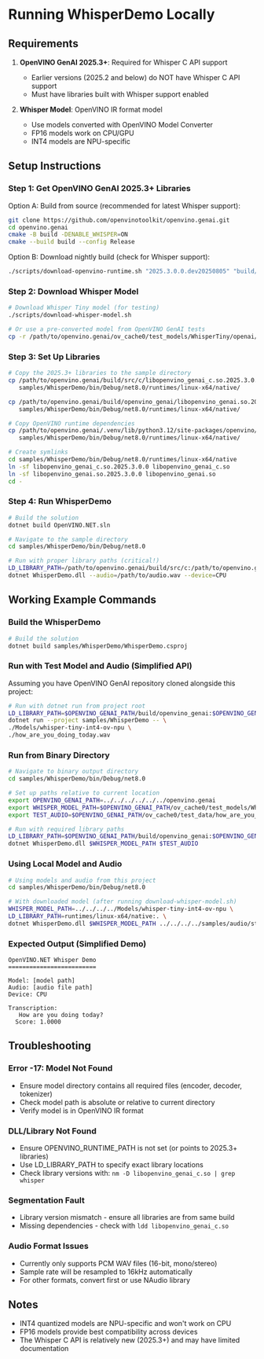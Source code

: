 # Running WhisperDemo Locally

## Requirements

1. **OpenVINO GenAI 2025.3+**: Required for Whisper C API support
   - Earlier versions (2025.2 and below) do NOT have Whisper C API support
   - Must have libraries built with Whisper support enabled

2. **Whisper Model**: OpenVINO IR format model
   - Use models converted with OpenVINO Model Converter
   - FP16 models work on CPU/GPU
   - INT4 models are NPU-specific

## Setup Instructions

### Step 1: Get OpenVINO GenAI 2025.3+ Libraries

Option A: Build from source (recommended for latest Whisper support):
```bash
git clone https://github.com/openvinotoolkit/openvino.genai.git
cd openvino.genai
cmake -B build -DENABLE_WHISPER=ON
cmake --build build --config Release
```

Option B: Download nightly build (check for Whisper support):
```bash
./scripts/download-openvino-runtime.sh "2025.3.0.0.dev20250805" "build/native" "24"
```

### Step 2: Download Whisper Model

```bash
# Download Whisper Tiny model (for testing)
./scripts/download-whisper-model.sh

# Or use a pre-converted model from OpenVINO GenAI tests
cp -r /path/to/openvino.genai/ov_cache0/test_models/WhisperTiny/openai/whisper-tiny Models/
```

### Step 3: Set Up Libraries

```bash
# Copy the 2025.3+ libraries to the sample directory
cp /path/to/openvino.genai/build/src/c/libopenvino_genai_c.so.2025.3.0.0 \
   samples/WhisperDemo/bin/Debug/net8.0/runtimes/linux-x64/native/

cp /path/to/openvino.genai/build/openvino_genai/libopenvino_genai.so.2025.3.0.0 \
   samples/WhisperDemo/bin/Debug/net8.0/runtimes/linux-x64/native/

# Copy OpenVINO runtime dependencies
cp /path/to/openvino.genai/.venv/lib/python3.12/site-packages/openvino/libs/*.so* \
   samples/WhisperDemo/bin/Debug/net8.0/runtimes/linux-x64/native/

# Create symlinks
cd samples/WhisperDemo/bin/Debug/net8.0/runtimes/linux-x64/native
ln -sf libopenvino_genai_c.so.2025.3.0.0 libopenvino_genai_c.so
ln -sf libopenvino_genai.so.2025.3.0.0 libopenvino_genai.so
cd -
```

### Step 4: Run WhisperDemo

```bash
# Build the solution
dotnet build OpenVINO.NET.sln

# Navigate to the sample directory
cd samples/WhisperDemo/bin/Debug/net8.0

# Run with proper library paths (critical!)
LD_LIBRARY_PATH=/path/to/openvino.genai/build/src/c:/path/to/openvino.genai/build/openvino_genai:/path/to/openvino.genai/.venv/lib/python3.12/site-packages/openvino/libs \
dotnet WhisperDemo.dll --audio=/path/to/audio.wav --device=CPU
```

## Working Example Commands

### Build the WhisperDemo
```bash
# Build the solution
dotnet build samples/WhisperDemo/WhisperDemo.csproj
```

### Run with Test Model and Audio (Simplified API)
Assuming you have OpenVINO GenAI repository cloned alongside this project:

```bash
# Run with dotnet run from project root
LD_LIBRARY_PATH=$OPENVINO_GENAI_PATH/build/openvino_genai:$OPENVINO_GENAI_PATH/.venv/lib/python3.12/site-packages/openvino/libs \
dotnet run --project samples/WhisperDemo -- \
./Models/whisper-tiny-int4-ov-npu \
./how_are_you_doing_today.wav
```

### Run from Binary Directory
```bash
# Navigate to binary output directory
cd samples/WhisperDemo/bin/Debug/net8.0

# Set up paths relative to current location
export OPENVINO_GENAI_PATH=../../../../../../openvino.genai
export WHISPER_MODEL_PATH=$OPENVINO_GENAI_PATH/ov_cache0/test_models/WhisperTiny/openai/whisper-tiny
export TEST_AUDIO=$OPENVINO_GENAI_PATH/ov_cache0/test_data/how_are_you_doing_today.wav

# Run with required library paths
LD_LIBRARY_PATH=$OPENVINO_GENAI_PATH/build/openvino_genai:$OPENVINO_GENAI_PATH/.venv/lib/python3.12/site-packages/openvino/libs \
dotnet WhisperDemo.dll $WHISPER_MODEL_PATH $TEST_AUDIO
```

### Using Local Model and Audio
```bash
# Using models and audio from this project
cd samples/WhisperDemo/bin/Debug/net8.0

# With downloaded model (after running download-whisper-model.sh)
WHISPER_MODEL_PATH=../../../../Models/whisper-tiny-int4-ov-npu \
LD_LIBRARY_PATH=runtimes/linux-x64/native:. \
dotnet WhisperDemo.dll $WHISPER_MODEL_PATH ../../../../samples/audio/startup.wav
```

### Expected Output (Simplified Demo)
```
OpenVINO.NET Whisper Demo
=========================

Model: [model path]
Audio: [audio file path]
Device: CPU

Transcription:
   How are you doing today?
  Score: 1.0000
```

## Troubleshooting

### Error -17: Model Not Found
- Ensure model directory contains all required files (encoder, decoder, tokenizer)
- Check model path is absolute or relative to current directory
- Verify model is in OpenVINO IR format

### DLL/Library Not Found
- Ensure OPENVINO_RUNTIME_PATH is not set (or points to 2025.3+ libraries)
- Use LD_LIBRARY_PATH to specify exact library locations
- Check library versions with: `nm -D libopenvino_genai_c.so | grep whisper`

### Segmentation Fault
- Library version mismatch - ensure all libraries are from same build
- Missing dependencies - check with `ldd libopenvino_genai_c.so`

### Audio Format Issues
- Currently only supports PCM WAV files (16-bit, mono/stereo)
- Sample rate will be resampled to 16kHz automatically
- For other formats, convert first or use NAudio library

## Notes

- INT4 quantized models are NPU-specific and won't work on CPU
- FP16 models provide best compatibility across devices
- The Whisper C API is relatively new (2025.3+) and may have limited documentation